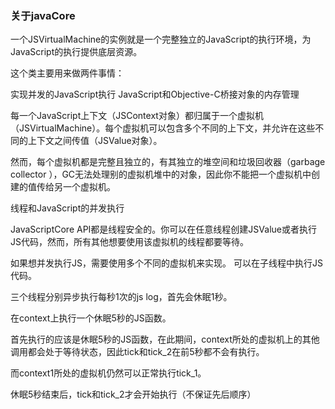 ### 关于javaCore


一个JSVirtualMachine的实例就是一个完整独立的JavaScript的执行环境，为JavaScript的执行提供底层资源。

这个类主要用来做两件事情：

实现并发的JavaScript执行
JavaScript和Objective-C桥接对象的内存管理


每一个JavaScript上下文（JSContext对象）都归属于一个虚拟机（JSVirtualMachine）。每个虚拟机可以包含多个不同的上下文，并允许在这些不同的上下文之间传值（JSValue对象）。

然而，每个虚拟机都是完整且独立的，有其独立的堆空间和垃圾回收器（garbage collector ），GC无法处理别的虚拟机堆中的对象，因此你不能把一个虚拟机中创建的值传给另一个虚拟机。

线程和JavaScript的并发执行

JavaScriptCore API都是线程安全的。你可以在任意线程创建JSValue或者执行JS代码，然而，所有其他想要使用该虚拟机的线程都要等待。

如果想并发执行JS，需要使用多个不同的虚拟机来实现。
可以在子线程中执行JS代码。

三个线程分别异步执行每秒1次的js log，首先会休眠1秒。

在context上执行一个休眠5秒的JS函数。

首先执行的应该是休眠5秒的JS函数，在此期间，context所处的虚拟机上的其他调用都会处于等待状态，因此tick和tick_2在前5秒都不会有执行。

而context1所处的虚拟机仍然可以正常执行tick_1。

休眠5秒结束后，tick和tick_2才会开始执行（不保证先后顺序）